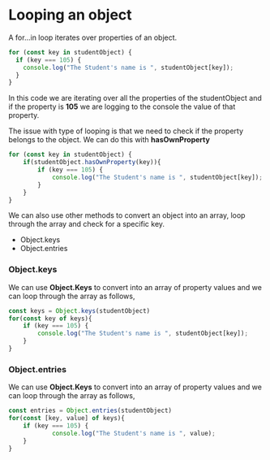 # Looping an object
A for...in loop iterates over properties of an object.

```javascript
for (const key in studentObject) {
  if (key === 105) {
    console.log("The Student's name is ", studentObject[key]);
  }
}
```
In this code we are iterating over all the properties of the studentObject and if the property is __105__ we are logging to the console the value of that property.

The issue with type of looping is that we need to check if the property belongs to the object. We can do this with **hasOwnProperty**
```javascript
for (const key in studentObject) {
	if(studentObject.hasOwnProperty(key)){
		if (key === 105) {
    		console.log("The Student's name is ", studentObject[key]);
  		}
	}
} 
```

We can also use other methods to convert an object into an array, loop through the array and check for a specific key. 
- Object.keys
- Object.entries

### Object.keys
We can use **Object.Keys** to convert into an array of property values and we can loop through the array as follows,
```javascript
const keys = Object.keys(studentObject)
for(const key of keys){
	if (key === 105) {
		console.log("The Student's name is ", studentObject[key]);
	}
}
```

### Object.entries
We can use **Object.Keys** to convert into an array of property values and we can loop through the array as follows,
```javascript
const entries = Object.entries(studentObject)
for(const [key, value] of keys){
	if (key === 105) {
    		console.log("The Student's name is ", value);
  	}
}
```

